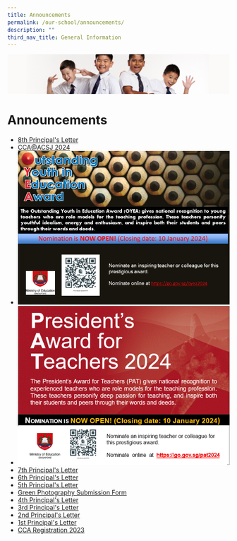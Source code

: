 ```yaml
---
title: Announcements
permalink: /our-school/announcements/
description: ""
third_nav_title: General Information
---
```

![](/images/Sub-banner2.jpg)

Announcements
=============

* [8th Principal's Letter](/files/announcement8.pdf)
* [CCA@ACSJ 2024](/files/ccaacsj2024.pdf)
* ![Outstanding Youth in Education Award 2024](/images/oyea2024.jpg) 
*  ![President's Award for Teachers 2024](/images/pat2024.gif)
* [7th Principal's Letter](/files/announcement7.pdf)
* [6th Principal's Letter](/files/announcement6.pdf)
* [5th Principal's Letter](/files/announcement5.pdf)
* [Green Photography Submission Form](https://tinyurl.com/greenphoto2023)
* [4th Principal's Letter](/files/announcement4.pdf)
* [3rd Principal's Letter](/files/announcement3.pdf)
* [2nd Principal's Letter](/files/announcement2.pdf)
* [1st Principal's Letter](/files/announcement1.pdf)
* [CCA Registration 2023](/files/announcementcca.pdf)